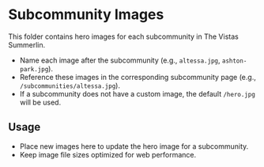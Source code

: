 # Subcommunity Images

This folder contains hero images for each subcommunity in The Vistas Summerlin.

- Name each image after the subcommunity (e.g., `altessa.jpg`, `ashton-park.jpg`).
- Reference these images in the corresponding subcommunity page (e.g., `/subcommunities/altessa.jpg`).
- If a subcommunity does not have a custom image, the default `/hero.jpg` will be used.

## Usage
- Place new images here to update the hero image for a subcommunity.
- Keep image file sizes optimized for web performance. 